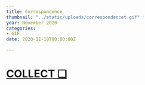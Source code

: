 ```yaml
---
title: Correspondence
thumbnail: "../static/uploads/correspondencet.gif"
year: November 2020
categories:
- GIF
date: 2020-11-18T00:00:00Z

---
```

# [COLLECT ❑](https://knownorigin.io/gallery/231975-correspondence "Correspondence")